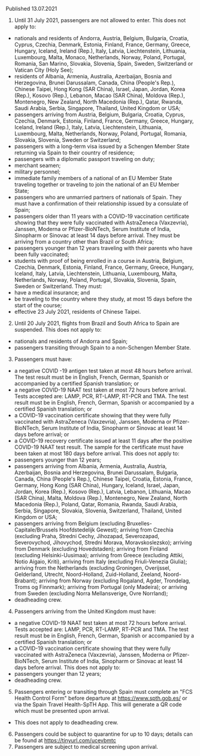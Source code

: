 Published 13.07.2021
1. Until 31 July 2021, passengers are not allowed to enter.
This does not apply to:
- nationals and residents of Andorra, Austria, Belgium, Bulgaria, Croatia, Cyprus, Czechia, Denmark, Estonia, Finland, France, Germany, Greece, Hungary, Iceland, Ireland (Rep.), Italy, Latvia, Liechtenstein, Lithuania, Luxembourg, Malta, Monaco, Netherlands, Norway, Poland, Portugal, Romania, San Marino, Slovakia, Slovenia, Spain, Sweden, Switzerland or Vatican City (Holy See);
- residents of Albania, Armenia, Australia, Azerbaijan, Bosnia and Herzegovina, Brunei Darussalam, Canada, China (People's Rep.), Chinese Taipei, Hong Kong (SAR China), Israel, Japan, Jordan, Korea (Rep.), Kosovo (Rep.), Lebanon, Macao (SAR China), Moldova (Rep.), Montenegro, New Zealand, North Macedonia (Rep.), Qatar, Rwanda, Saudi Arabia, Serbia, Singapore, Thailand, United Kingdom or USA;
- passengers arriving from Austria, Belgium, Bulgaria, Croatia, Cyprus, Czechia, Denmark, Estonia, Finland, France, Germany, Greece, Hungary, Iceland, Ireland (Rep.), Italy, Latvia, Liechtenstein, Lithuania, Luxembourg, Malta, Netherlands, Norway, Poland, Portugal, Romania, Slovakia, Slovenia, Sweden or Switzerland;
- passengers with a long-term visa issued by a Schengen Member State returning via Spain to their country of residence;
- passengers with a diplomatic passport traveling on duty;
- merchant seamen;
- military personnel;
- immediate family members of a national of an EU Member State traveling together or traveling to join the national of an EU Member State;
- passengers who are unmarried partners of nationals of Spain. They must have a confirmation of their relationship issued by a consulate of Spain;
- passengers older than 11 years with a COVID-19 vaccination certificate showing that they were fully vaccinated with AstraZeneca (Vaxzevria), Janssen, Moderna or Pfizer-BioNTech, Serum Institute of India, Sinopharm or Sinovac at least 14 days before arrival. They must be arriving from a country other than Brazil or South Africa;
- passengers younger than 12 years traveling with their parents who have been fully vaccinated;
- students with proof of being enrolled in a course in Austria, Belgium, Czechia, Denmark, Estonia, Finland, France, Germany, Greece, Hungary, Iceland, Italy, Latvia, Liechtenstein, Lithuania, Luxembourg, Malta, Netherlands, Norway, Poland, Portugal, Slovakia, Slovenia, Spain, Sweden or Switzerland. They must:
- have a medical insurance; and
- be traveling to the country where they study, at most 15 days before the start of the course;
- effective 23 July 2021, residents of Chinese Taipei.
2. Until 20 July 2021, flights from Brazil and South Africa to Spain are suspended.
This does not apply to:
- nationals and residents of Andorra and Spain;
- passengers transiting through Spain to a non-Schengen Member State.
3. Passengers must have:
- a negative COVID -19 antigen test taken at most 48 hours before arrival. The test result must be in English, French, German, Spanish or accompanied by a certified Spanish translation; or
- a negative COVID-19 NAAT test taken at most 72 hours before arrival. Tests accepted are: LAMP, PCR, RT-LAMP, RT-PCR and TMA. The test result must be in English, French, German, Spanish or accompanied by a certified Spanish translation; or
- a COVID-19 vaccination certificate showing that they were fully vaccinated with AstraZeneca (Vaxzevria), Janssen, Moderna or Pfizer-BioNTech, Serum Institute of India, Sinopharm or Sinovac at least 14 days before arrival; or
- a COVID-19 recovery certificate issued at least 11 days after the positive COVID-19 NAAT test result. The sample for the certificate must have been taken at most 180 days before arrival.
This does not apply to:
- passengers younger than 12 years;
- passengers arriving from Albania, Armenia, Australia, Austria, Azerbaijan, Bosnia and Herzegovina, Brunei Darussalam, Bulgaria, Canada, China (People's Rep.), Chinese Taipei, Croatia, Estonia, France, Germany, Hong Kong (SAR China), Hungary, Iceland, Israel, Japan, Jordan, Korea (Rep.), Kosovo (Rep.), Latvia, Lebanon, Lithuania, Macao (SAR China), Malta, Moldova (Rep.), Montenegro, New Zealand, North Macedonia (Rep.), Poland, Qatar, Romania, Rwanda, Saudi Arabia, Serbia, Singapore, Slovakia, Slovenia, Switzerland, Thailand, United Kingdom or USA;
- passengers arriving from Belgium (excluding Bruxelles-Capitale/Brussels Hoofdstedelijk Gewest); arriving from Czechia (excluding Praha, Stredni Cechy, Jihozapad, Severozapad, Severovychod, Jihovychod, Stredni Morava, Moravskoslezsko); arriving from Denmark (excluding Hovedstaden); arriving from Finland (excluding Helsinki-Uusimaa); arriving from Greece (excluding Attiki, Notio Aigaio, Kriti), arriving from Italy (excluding Friuli-Venezia Giulia); arriving from the Netherlands (excluding Groningen, Overijssel, Gelderland, Utrecht, Noord-Holland, Zuid-Holland, Zeeland, Noord-Brabant); arriving from Norway (excluding Rogaland, Agder, Trondelag, Troms og Finnmark); arriving from Portugal (only Madeira); or arriving from Sweden (excluding Norra Mellansverige, Ovre Norrland);
- deadheading crew.
4. Passengers arriving from the United Kingdom must have:
- a negative COVID-19 NAAT test taken at most 72 hours before arrival. Tests accepted are: LAMP, PCR, RT-LAMP, RT-PCR and TMA. The test result must be in English, French, German, Spanish or accompanied by a certified Spanish translation; or 
- a COVID-19 vaccination certificate showing that they were fully vaccinated with AstraZeneca (Vaxzevria), Janssen, Moderna or Pfizer-BioNTech, Serum Institute of India, Sinopharm or Sinovac at least 14 days before arrival.
This does not apply to:
- passengers younger than 12 years;
- deadheading crew.
5. Passengers entering or transiting through Spain must complete an "FCS Health Control Form" before departure at <a href="https://www.spth.gob.es/">https://www.spth.gob.es/</a> or via the Spain Travel Health-SpTH App. This will generate a QR code which must be presented upon arrival.
- This does not apply to deadheading crew.
6. Passengers could be subject to quarantine for up to 10 days; details can be found at <a href="https://tinyurl.com/ucevbmtc">https://tinyurl.com/ucevbmtc</a> 
7. Passengers are subject to medical screening upon arrival.

